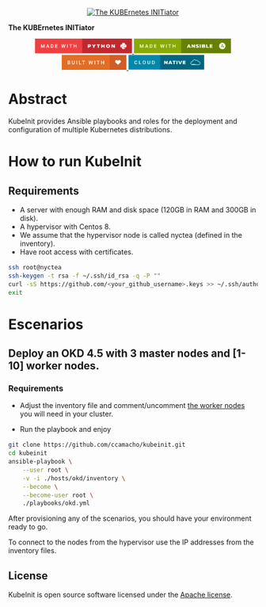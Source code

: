 <p style="text-align: center" align="center">
    <a href="https://www.kubeinit.com"><img src="https://raw.githubusercontent.com/ccamacho/kubeinit/master/images/logo.svg?sanitize=true" alt="The KUBErnetes INITiator"/></a>
</p>

**The KUBErnetes INITiator**

<p style="text-align: center" align="center">
    <a href="https://www.python.org"><img height="30px" src="https://raw.githubusercontent.com/pystol/pystol-docs/master/assets/badges/made-with-python.svg?sanitize=true"/> </a>
    <a href="https://www.ansible.com"><img height="30px" src="https://raw.githubusercontent.com/pystol/pystol-docs/master/assets/badges/made-with-ansible.svg?sanitize=true"/> </a>
    <a href="https://www.kubeinit.com"><img height="30px" src="https://raw.githubusercontent.com/pystol/pystol-docs/master/assets/badges/made-with-love.svg?sanitize=true"/> </a>
    <a href="https://www.kubeinit.com"><img height="30px" src="https://raw.githubusercontent.com/pystol/pystol-docs/master/assets/badges/cloud-native.svg?sanitize=true"/> </a>
</p>

# Abstract

KubeInit provides Ansible playbooks and roles for the deployment and configuration of multiple Kubernetes distributions.

# How to run KubeInit

## Requirements

* A server with enough RAM and disk space (120GB in RAM and 300GB in disk).
* A hypervisor with Centos 8.
* We assume that the hypervisor node is called nyctea (defined in the inventory).
* Have root access with certificates.

```bash
ssh root@nyctea
ssh-keygen -t rsa -f ~/.ssh/id_rsa -q -P ""
curl -sS https://github.com/<your_github_username>.keys >> ~/.ssh/authorized_keys
exit
```

# Escenarios

## Deploy an OKD 4.5 with 3 master nodes and [1-10] worker nodes.

### Requirements

* Adjust the inventory file and comment/uncomment [the worker nodes](https://github.com/ccamacho/kubeinit/blob/master/hosts/okd/inventory#L66)
 you will need in your cluster.

*  Run the playbook and enjoy

```bash
git clone https://github.com/ccamacho/kubeinit.git
cd kubeinit
ansible-playbook \
    --user root \
    -v -i ./hosts/okd/inventory \
    --become \
    --become-user root \
    ./playbooks/okd.yml
```

After provisioning any of the scenarios, you should have your environment ready to go.

To connect to the nodes from the hypervisor use the IP addresses from the inventory files.

## License

KubeInit is open source software
licensed under the [Apache license](LICENSE).
